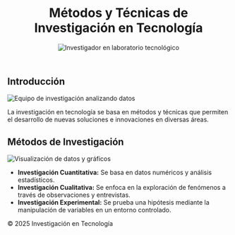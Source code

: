 
<html lang="es">
<head>
    <meta charset="UTF-8">
    <meta name="viewport" content="width=device-width, initial-scale=1.0">
    <title>Métodos y Técnicas de Investigación en Tecnología</title>
    <link rel="stylesheet" href="styles.css"> <!-- Mover estilos a un archivo externo -->
</head>
<body>
    <header>
        <h1>Métodos y Técnicas de Investigación en Tecnología</h1>
        <img src="https://images.pexels.com/photos/3735709/pexels-photo-3735709.jpeg" alt="Investigador en laboratorio tecnológico" loading="lazy">
    </header>
    <main>
        <section>
            <h2>Introducción</h2>
            <img src="https://www.teknei.com/wp-content/uploads/2021/11/v617batch2-kul-25-technology.jpg" alt="Equipo de investigación analizando datos" loading="lazy">
            <p>La investigación en tecnología se basa en métodos y técnicas que permiten el desarrollo de nuevas soluciones e innovaciones en diversas áreas.</p>
        </section>
        <section>
            <h2>Métodos de Investigación</h2>
            <img src="https://www.google.com/url?sa=i&url=https%3A%2F%2Fcms.rootstack.com%2Fes%2Fes%2Fblog%2Fdesarrollador-de-software-vs-ingeniero-de-software-diferencias&psig=AOvVaw3oBBLw1xcT5mHg4hqppwiT&ust=1741492538448000&source=images&cd=vfe&opi=89978449&ved=0CBQQjRxqFwoTCLi6xLLL-YsDFQAAAAAdAAAAABAE" alt="Visualización de datos y gráficos" loading="lazy">
            <ul>
                <li><b>Investigación Cuantitativa:</b> Se basa en datos numéricos y análisis estadísticos.</li>
                <li><b>Investigación Cualitativa:</b> Se enfoca en la exploración de fenómenos a través de observaciones y entrevistas.</li>
                <li><b>Investigación Experimental:</b> Se prueba una hipótesis mediante la manipulación de variables en un entorno controlado.</li>
            </ul>
        </section>
    </main>
    <footer>
        <p>&copy; 2025 Investigación en Tecnología</p>
    </footer>
    <script src="script.js"></script> <!-- Mover scripts a un archivo externo -->
</body>
</html>
